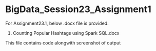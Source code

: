 # BigData_Session23_Assignment1

For Assignment23.1, below .docx file is provided:

1. Counting Popular Hashtags using Spark SQL.docx

This file contains code alongwith screenshot of output

